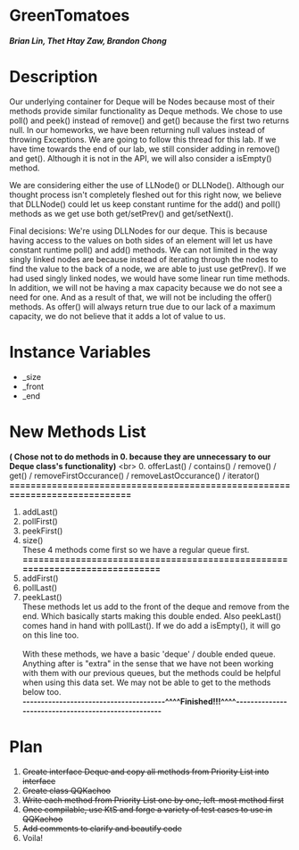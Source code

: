 # GreenTomatoes
##### Brian Lin, Thet Htay Zaw, Brandon Chong  

# Description 
Our underlying container for Deque will be Nodes because most of their methods provide similar functionality as Deque methods. 
We chose to use poll() and peek() instead of remove() and get() because the first two returns null. In our homeworks, we have been returning null values instead of throwing Exceptions. We are going to follow this thread for this lab. If we have time towards the end of our lab, we still consider adding in remove() and get(). Although it is not in the API, we will also consider a isEmpty() method. 

We are considering either the use of LLNode() or DLLNode(). Although our thought process isn't completely fleshed out for this right now, we believe that DLLNode() could let us keep constant runtime for the add() and poll() methods as we get use both get/setPrev() and get/setNext(). 

Final decisions: We're using DLLNodes for our deque. This is because having access to the values on both sides of an element will let us have constant runtime poll() and add() methods. We can not limited in the way singly linked nodes are because instead of iterating through the nodes to find the value to the back of a node, we are able to just use getPrev(). If we had used singly linked nodes, we would have some linear run time methods. 
</br>
In addition, we will not be having a max capacity because we do not see a need for one. And as a result of that, we will not be including the offer() methods. As offer() will always return true due to our lack of a maximum capacity, we do not believe that it adds a lot of value to us. 

# Instance Variables 
- _size <br />
- _front <br />
- _end 
  
# New Methods List
 **( Chose not to do methods in 0. because they are unnecessary to our Deque class's functionality)** 
  <br\> 0. offerLast() / contains() / remove() / get() / removeFirstOccurance() / removeLastOccurance() / iterator() 
  **============================================================================** 
  1.  addLast() <br/> 
  2.  pollFirst() <br/>
  3.  peekFirst() <br/>
  4.  size() <br/>
  These 4 methods come first so we have a regular queue first. 
  **============================================================================** 
  5. addFirst()  <br/>
  6. pollLast()  <br/>
  7. peekLast()  <br/>
  These methods let us add to the front of the deque and remove from the end. Which basically starts making this double ended. Also peekLast() comes hand in hand with pollLast(). If we do add a isEmpty(), it will go on this line too. <br/> <br/>
   With these methods, we have a basic 'deque' / double ended queue. Anything after is "extra" in the sense that we have not been working with them with our previous queues, but the methods could be helpful when using this data set. We may not be able to get to the methods below too. <br/>
   **---------------------------------------^^^^Finished!!!^^^^----------------------------------------------------**
  
# Plan
  1. ~~Create interface Deque and copy all methods from Priority List into interface~~
  2. ~~Create class QQKachoo~~
  3. ~~Write each method from Priority List one by one, left-most method first~~
  4. ~~Once compilable, use KtS and forge a variety of test cases to use in QQKachoo~~
  5. ~~Add comments to clarify and beautify code~~
  6. Voila!
